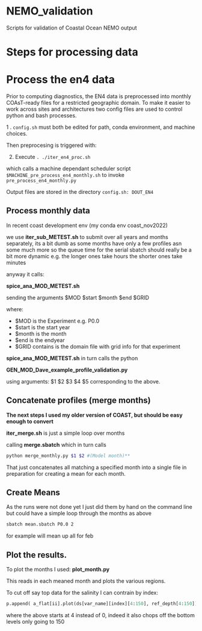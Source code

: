 # NEMO_validation
Scripts for validation of Coastal Ocean NEMO output

# Steps for processing data 

# Process the en4 data

Prior to computing diagnostics, the EN4 data is preprocessed into monthly COAsT-ready files for a restricted geographic domain.
To make it easier to work across sites and architectures two config files are used to control python and bash processes.

1 . `config.sh` must both be edited for path, conda environment, and machine choices.

Then preprocesing is triggered with:

2. Execute `. ./iter_en4_proc.sh`

which calls a machine dependant scheduler script `$MACHINE_pre_process_en4_monthly.sh` to invoke `pre_process_en4_monthly.py`

Output files are stored in the directory `config.sh: DOUT_EN4`

## Process monthly data
In recent coast development env (my conda env coast_nov2022)



we use **iter_sub_METEST.sh**  to submit over all years and months separately,
its a bit dumb as some months have only a few profiles asn some much more so the queue time 
for the serial sbatch should really be a bit more dynamic e.g. the longer ones take hours
the shorter ones take minutes

anyway it calls:

**spice_ana_MOD_METEST.sh**

sending the arguments $MOD $start $month $end $GRID

where:

* $MOD is the Experiment e.g. P0.0
* $start is the start year
* $month is the month
* $end is the endyear
* $GRID contains is the domain file with grid info for that experiment

**spice_ana_MOD_METEST.sh** in turn calls the python 

**GEN_MOD_Dave_example_profile_validation.py**

using arguments: $1 $2 $3 $4 $5 corresponding to the above.


## Concatenate profiles (merge months)

**The next steps I used my older version of COAST, but should be easy enough to convert**

**iter_merge.sh** is just a simple loop over months

calling **merge.sbatch** which in turn calls 

```bash
python merge_monthly.py $1 $2 #(Model month)**
```

That just concatenates all matching a specified month into a single file
in preparation for creating a mean for each month.


## Create Means

As the runs were not done yet  I just did them by hand on the command line but could have a  simple loop 
through the months as above

```bash
sbatch mean.sbatch P0.0 2
```
for example will mean up all for feb


## Plot the results.

To plot the months I used:
**plot_month.py**

This reads in each meaned month and plots the various regions.

To cut off say top data for the salinity I can contrain by index:

```python
p.append( a_flat[ii].plot(ds[var_name][index][4:150], ref_depth[4:150])[0] )
```

where the above starts at 4 instead of 0, indeed it also chops off the bottom levels only going to 150
